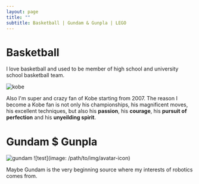 ```yaml
---
layout: page
title: ""
subtitle: Basketball | Gundam & Gunpla | LEGO
---
```


# Basketball
I love basketball and used to be member of high school and university school basketball team.

![kobe](https://www.everydaynodaysoff.com/wp-content/uploads/2010/01/KOBE-BRYANT-NIKE-GUN-AD.jpg)

Also I'm super and crazy fan of Kobe starting from 2007. The reason I become a Kobe fan is not only his championships, his magnificent moves, his excellent techniques, but also his **passion**, his **courage**, his **pursuit of perfection** and his **unyeilding spirit**.

# Gundam $ Gunpla
![gundam](https://vignette.wikia.nocookie.net/gundam/images/0/03/Rxuc-ova-ntd.jpg/revision/latest/scale-to-width-down/310?cb=20160225044457)
![test](image: /path/to/img/avatar-icon)

Maybe Gundam is the very beginning source where my interests of robotics comes from. 
